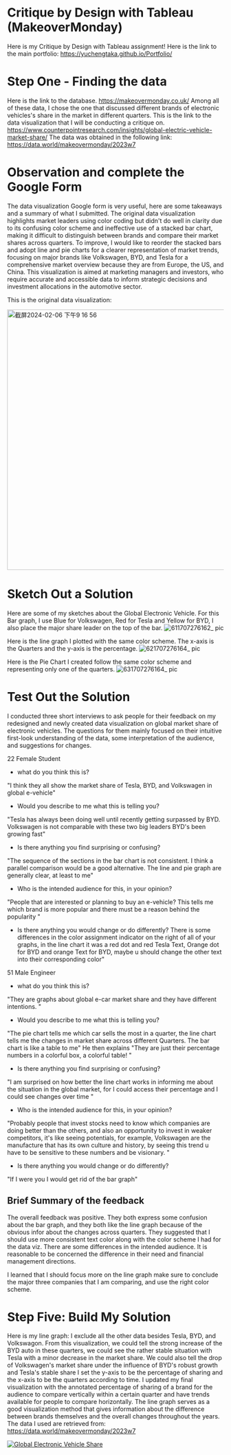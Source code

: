 # Critique by Design with Tableau (MakeoverMonday)
Here is my Critique by Design with Tableau assignment!
Here is the link to the main portfolio: https://yuchengtaka.github.io/Portfolio/
# Step One - Finding the data 
Here is the link to the database. https://makeovermonday.co.uk/
Among all of these data, I chose the one that discussed different brands of electronic vehicles's share in the market in different quarters. This is the link to the data visualization that I will be conducting a critique on. https://www.counterpointresearch.com/insights/global-electric-vehicle-market-share/
The data was obtained in the following link: 
https://data.world/makeovermonday/2023w7
# Observation and complete the Google Form
The data visualization Google form is very useful, here are some takeaways and a summary of what I submitted. 
The original data visualization highlights market leaders using color coding but didn't do well in clarity due to its confusing color scheme and ineffective use of a stacked bar chart, making it difficult to distinguish between brands and compare their market shares across quarters. To improve, I would like to reorder the stacked bars and adopt line and pie charts for a clearer representation of market trends, focusing on major brands like Volkswagen, BYD, and Tesla for a comprehensive market overview because they are from Europe, the US, and China. This visualization is aimed at marketing managers and investors, who require accurate and accessible data to inform strategic decisions and investment allocations in the automotive sector.

This is the original data visualization: 

<img width="605" alt="截屏2024-02-06 下午9 16 56" src="https://github.com/YuchengTaka/Portfolio/assets/157436551/53a0e9f1-98cc-454f-866c-ba7f11c3a9f9">

# Sketch Out a Solution 
Here are some of my sketches about the Global Electronic Vehicle. 
For this Bar graph, I use Blue for Volkswagen, Red for Tesla and Yellow for BYD, I also place the major share leader on the top of the bar. 
![611707276162_ pic](https://github.com/YuchengTaka/Portfolio/assets/157436551/653fcc3a-0b2f-473f-8237-6c20bffd312b)

Here is the line graph I plotted with the same color scheme. The x-axis is the Quarters and the y-axis is the percentage. 
![621707276164_ pic](https://github.com/YuchengTaka/Portfolio/assets/157436551/55517d4f-bf82-46ac-b6c6-b42d9f13fdd4)

Here is the Pie Chart I created follow the same color scheme and representing only one of the quarters. 
![631707276164_ pic](https://github.com/YuchengTaka/Portfolio/assets/157436551/f249d704-fa9d-40c7-ba60-cd7ff809f6ce)

# Test Out the Solution
I conducted three short interviews to ask people for their feedback on my redesigned and newly created data visualization on global market share of electronic vehicles. The questions for them mainly focused on their intuitive first-look understanding of the data, some interpretation of the audience, and suggestions for changes. 

22 Female Student

- what do you think this is?

"I think they all show the market share of Tesla, BYD, and Volkswagen in global e-vehicle"

- Would you describe to me what this is telling you?

"Tesla has always been doing well until recently getting surpassed by BYD. Volkswagen is not comparable with these two big leaders
  BYD's been growing fast"
- Is there anything you find surprising or confusing?

"The sequence of the sections in the bar chart is not consistent. I think a parallel comparison would be a good alternative. The line and pie graph are generally clear, at least to me"
- Who is the intended audience for this, in your opinion?

"People that are interested or planning to buy an e-vehicle? This tells me which brand is more popular and there must be a reason behind the popularity "
- Is there anything you would change or do differently?
There is some differences in the color assignment indicator on the right of all of your graphs, in the line chart it was a red dot and red Tesla Text, Orange dot for BYD and orange Text for BYD, maybe u should change the other text into their corresponding color"

51 Male Engineer

- what do you think this is?

"They are graphs about global e-car market share and they have different intentions. "
- Would you describe to me what this is telling you?

"The pie chart tells me which car sells the most in a quarter, the line chart tells me the changes in market share across different Quarters. The bar chart is like a table to me" He then explains "They are just their percentage numbers in a colorful box, a colorful table! "

- Is there anything you find surprising or confusing?

"I am surprised on how better the line chart works in informing me about the situation in the global market, for I could access their percentage and I could see changes over time "
- Who is the intended audience for this, in your opinion?

"Probably people that invest stocks need to know which companies are doing better than the others, and also an opportunity to invest in weaker competitors, it's like seeing potentials, for example, Volkswagen are the manufacture that has its own culture and history, by seeing this trend u have to be sensitive to these numbers and be visionary. "

- Is there anything you would change or do differently?

"If I were you I would get rid of the bar graph"

## Brief Summary of the feedback
The overall feedback was positive. They both express some confusion about the bar graph, and they both like the line graph because of the obvious infor about the changes across quarters. They suggested that I should use more consistent text color along with the color scheme I had for the data viz. There are some differences in the intended audience. It is reasonable to be concerned the difference in their need and financial management directions. 

I learned that I should focus more on the line graph make sure to conclude the major three companies that I am comparing, and use the right color scheme. 

# Step Five: Build My Solution
Here is my line graph:
I exclude all the other data besides Tesla, BYD, and Volkswagon. From this visualization, we could tell the strong increase of the BYD auto in these quarters, we could see the rather stable situation with Tesla with a minor decrease in the market share. We could also tell the drop of Volkswagen's market share under the influence of BYD's robust growth and Tesla's stable share I set the y-axis to be the percentage of sharing and the x-axis to be the quarters according to time. I updated my final visualization with the annotated percentage of sharing of a brand for the audience to compare vertically within a certain quarter and have trends available for people to compare horizontally. The line graph serves as a good visualization method that gives information about the difference between brands themselves and the overall changes throughout the years. 
The data I used are retrieved from: https://data.world/makeovermonday/2023w7

<div class='tableauPlaceholder' id='viz1707280721256' style='position: relative'><noscript><a href='#'><img alt='Global Electronic Vehicle Share ' src='https:&#47;&#47;public.tableau.com&#47;static&#47;images&#47;Pa&#47;Part3DebtGDP&#47;Sheet2&#47;1_rss.png' style='border: none' /></a></noscript><object class='tableauViz'  style='display:none;'><param name='host_url' value='https%3A%2F%2Fpublic.tableau.com%2F' /> <param name='embed_code_version' value='3' /> <param name='site_root' value='' /><param name='name' value='Part3DebtGDP&#47;Sheet2' /><param name='tabs' value='no' /><param name='toolbar' value='yes' /><param name='static_image' value='https:&#47;&#47;public.tableau.com&#47;static&#47;images&#47;Pa&#47;Part3DebtGDP&#47;Sheet2&#47;1.png' /> <param name='animate_transition' value='yes' /><param name='display_static_image' value='yes' /><param name='display_spinner' value='yes' /><param name='display_overlay' value='yes' /><param name='display_count' value='yes' /><param name='language' value='en-US' /><param name='filter' value='publish=yes' /></object></div>            

<script type='text/javascript'>                    
 var divElement = document.getElementById('viz1707280721256');                    
 var vizElement = divElement.getElementsByTagName('object')[0];                    
 vizElement.style.width='100%';vizElement.style.height=(divElement.offsetWidth*0.75)+'px';                    
 var scriptElement = document.createElement('script');                    
 scriptElement.src = 'https://public.tableau.com/javascripts/api/viz_v1.js';                    
 vizElement.parentNode.insertBefore(scriptElement, vizElement);                
</script>
